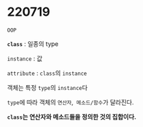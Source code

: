 # 220719

`OOP`

**`class`** : 일종의 type

`instance` : 값

`attribute` : `class`의 `instance`

객체는 특정 `type`의 `instance`다

`type`에 따라 객체의 `연산자`,` 메소드/함수`가 달라진다.

**`class`는 연산자와 메소드들을 정의한 것의 집합이다.**